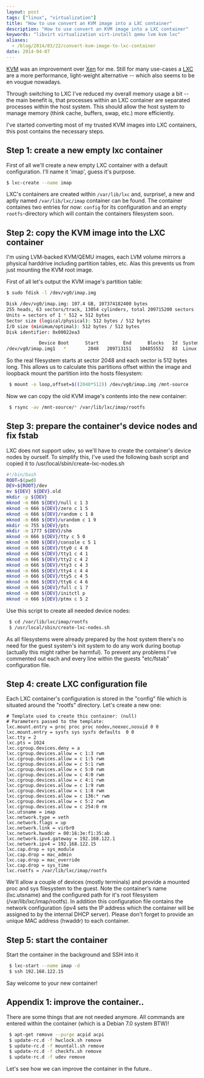 ```yaml
---
layout: post
tags: ["linux", "virtualization"]
title: "How to use convert an KVM image into a LXC container"
description: "How to use convert an KVM image into a LXC container"
keywords: "libvirt virtualization virt-install qemu lvm kvm lxc"
aliases:
  - /blog/2014/03/22/convert-kvm-image-to-lxc-container
date: 2014-04-07
---
```


[KVM](http://www.linux-kvm.org/page/Main_Page) was an improvement over [Xen](http://www.xenproject.org/) for me. Still for many use-cases a [LXC](https://linuxcontainers.org/) are a more performance, light-weight alternative -- which also seems to be en vougue nowadays.

Through switching to LXC I've reduced my overall memory usage a bit -- the main benefit is, that processes within an LXC container are separated processes within the host system. This should allow the host system to manage memory (think cache, buffers, swap, etc.) more efficiently.

I've started converting most of my trusted KVM images into LXC containers, this post contains the necessary steps.

<!-- more -->

## Step 1: create a new empty lxc container

First of all we'll create a new empty LXC container with a default configuration. I'll name it 'imap', guess it's purpose.

~~~ bash
$ lxc-create --name imap
~~~

LXC's containers are created within `/var/lib/lxc` and, surprise!, a new and aptly named `/var/lib/lxc/imap` container can be found. The container containes two entries for now: `config` for its configuration and an empty `rootfs`-directory which will contain the containers filesystem soon.

## Step 2: copy the KVM image into the LXC container

I'm using LVM-backed KVM/QEMU images, each LVM volume mirrors a physical harddrive including partition tables, etc. Alas this prevents us from just mounting the KVM root image.

First of all let's output the KVM image's partition table:

~~~ bash
$ sudo fdisk -l /dev/vg0/imap.img

Disk /dev/vg0/imap.img: 107.4 GB, 107374182400 bytes
255 heads, 63 sectors/track, 13054 cylinders, total 209715200 sectors
Units = sectors of 1 * 512 = 512 bytes
Sector size (logical/physical): 512 bytes / 512 bytes
I/O size (minimum/optimal): 512 bytes / 512 bytes
Disk identifier: 0x00022ea3

            Device Boot      Start         End      Blocks   Id  System
/dev/vg0/imap.img1   *        2048   209713151   104855552   83  Linux
~~~

So the real filesystem starts at sector 2048 and each sector is 512 bytes long. This allows us to calculate this partitions offset within the image and loopback mount the partition into the hosts filesystem:

~~~ bash
 $ mount -o loop,offset=$((2048*512)) /dev/vg0/imap.img /mnt-source
~~~

Now we can copy the old KVM image's contents into the new container:

~~~ bash
 $ rsync -av /mnt-source/* /var/lib/lxc/imap/rootfs
~~~

## Step 3: prepare the container's device nodes and fix fstab

LXC does not support udev, so we'll have to create the container's device nodes by ourself. To simplify this, I've used the following bash script and copied it to /usr/local/sbin/create-lxc-nodes.sh

~~~ bash
#!/bin/bash
ROOT=$(pwd)
DEV=${ROOT}/dev
mv ${DEV} ${DEV}.old
mkdir -p ${DEV}
mknod -m 666 ${DEV}/null c 1 3
mknod -m 666 ${DEV}/zero c 1 5
mknod -m 666 ${DEV}/random c 1 8
mknod -m 666 ${DEV}/urandom c 1 9
mkdir -m 755 ${DEV}/pts
mkdir -m 1777 ${DEV}/shm
mknod -m 666 ${DEV}/tty c 5 0
mknod -m 600 ${DEV}/console c 5 1
mknod -m 666 ${DEV}/tty0 c 4 0
mknod -m 666 ${DEV}/tty1 c 4 1
mknod -m 666 ${DEV}/tty2 c 4 2
mknod -m 666 ${DEV}/tty3 c 4 3
mknod -m 666 ${DEV}/tty4 c 4 4
mknod -m 666 ${DEV}/tty5 c 4 5
mknod -m 666 ${DEV}/tty6 c 4 6
mknod -m 666 ${DEV}/full c 1 7
mknod -m 600 ${DEV}/initctl p
mknod -m 666 ${DEV}/ptmx c 5 2
~~~

Use this script to create all needed device nodes:

~~~ bash
 $ cd /var/lib/lxc/imap/rootfs
 $ /usr/local/sbin/create-lxc-nodes.sh
~~~

As all filesystems were already prepared by the host system there's no need for the guest system's init system to do any work during bootup (actually this might rather be harmful). To prevent any problems I've commented out each and every line within the guests "etc/fstab" configuration file.

## Step 4: create LXC configuration file

Each LXC container's configuration is stored in the "config" file which is situated around the "rootfs" directory. Let's create a new one:

~~~
# Template used to create this container: (null)
# Parameters passed to the template:
lxc.mount.entry = proc proc proc nodev,noexec,nosuid 0 0
lxc.mount.entry = sysfs sys sysfs defaults  0 0
lxc.tty = 2
lxc.pts = 1024
lxc.cgroup.devices.deny = a
lxc.cgroup.devices.allow = c 1:3 rwm
lxc.cgroup.devices.allow = c 1:5 rwm
lxc.cgroup.devices.allow = c 5:1 rwm
lxc.cgroup.devices.allow = c 5:0 rwm
lxc.cgroup.devices.allow = c 4:0 rwm
lxc.cgroup.devices.allow = c 4:1 rwm
lxc.cgroup.devices.allow = c 1:9 rwm
lxc.cgroup.devices.allow = c 1:8 rwm
lxc.cgroup.devices.allow = c 136:* rwm
lxc.cgroup.devices.allow = c 5:2 rwm
lxc.cgroup.devices.allow = c 254:0 rm
lxc.utsname = imap
lxc.network.type = veth
lxc.network.flags = up
lxc.network.link = virbr0
lxc.network.hwaddr = 00:16:3e:f1:35:ab
lxc.network.ipv4.gateway = 192.168.122.1
lxc.network.ipv4 = 192.168.122.15
lxc.cap.drop = sys_module
lxc.cap.drop = mac_admin
lxc.cap.drop = mac_override
lxc.cap.drop = sys_time
lxc.rootfs = /var/lib/lxc/imap/rootfs
~~~

We'll allow a couple of devices (mostly terminals) and provide a mounted proc and sys filesystem to the guest. Note the container's name (lxc.utsname) and the configured path for it's root filesystem (/var/lib/lxc/imap/rootfs). In addition this configuration file contains the network configuration (ipv4 sets the IP address which the container will be assigned to by the internal DHCP server). Please don't forget to provide an unique MAC address (hwaddr) to each container.

## Step 5: start the container

Start the container in the background and SSH into it

~~~ bash
 $ lxc-start --name imap -d
 $ ssh 192.168.122.15
~~~

Say welcome to your new container!

## Appendix 1: improve the container..

There are some things that are not needed anymore. All commands are entered within the container (which is a Debian 7.0 system BTW)!

~~~ bash
 $ apt-get remove --purge acpid acpi
 $ update-rc.d -f hwclock.sh remove
 $ update-rc.d -f mountall.sh remove
 $ update-rc.d -f checkfs.sh remove
 $ update-rc.d -f udev remove
~~~

Let's see how we can improve the container in the future..
